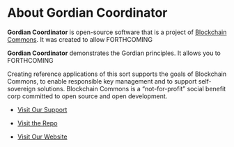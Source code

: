 # About Gordian Coordinator

**Gordian Coordinator** is open-source software that is a project of [Blockchain Commons](https://www.blockchaincommons.com/). It was created to allow FORTHCOMING

**Gordian Coordinator** demonstrates the Gordian principles. It allows you to FORTHCOMING

Creating reference applications of this sort supports the goals of Blockchain Commons, to enable responsible key management and to support self-sovereign solutions. Blockchain Commons is a “not-for-profit” social benefit corp committed to open source and open development.

* [Visit Our Support](https://github.com/BlockchainCommons/Gordian/discussions)

* [Visit the Repo](https://github.com/BlockchainCommons/GordianCoordinator-iOS)

* [Visit Our Website](https://www.blockchaincommons.com/)
